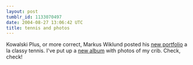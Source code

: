 ```yaml
---
layout: post
tumblr_id: 1133070497  
date: 2004-08-27 13:06:42 UTC
title: tennis and photos
---
```


Kowalski Plus, or more correct, Markus Wiklund posted his <a href="http://www.kowalskiplus.com/" target="_blank">new portfolio</a> a la classy tennis. I've put up a <a href="/rp14/photo/misc/Theme_-_My_Crib/">new album</a> with photos of my crib. Check, check!
